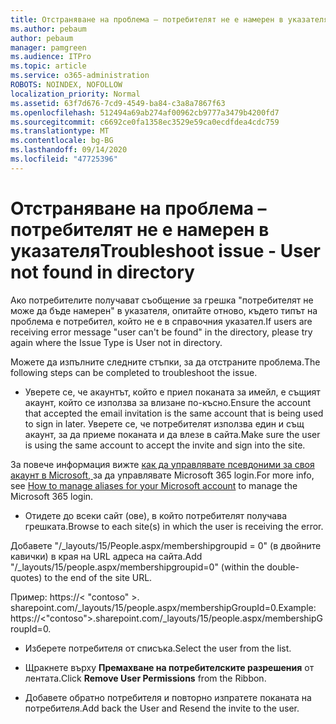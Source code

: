 ```yaml
---
title: Отстраняване на проблема – потребителят не е намерен в указателя
ms.author: pebaum
author: pebaum
manager: pamgreen
ms.audience: ITPro
ms.topic: article
ms.service: o365-administration
ROBOTS: NOINDEX, NOFOLLOW
localization_priority: Normal
ms.assetid: 63f7d676-7cd9-4549-ba84-c3a8a7867f63
ms.openlocfilehash: 512494a69ab274af00962cb9777a3479b4200fd7
ms.sourcegitcommit: c6692ce0fa1358ec3529e59ca0ecdfdea4cdc759
ms.translationtype: MT
ms.contentlocale: bg-BG
ms.lasthandoff: 09/14/2020
ms.locfileid: "47725396"
---
```

# <a name="troubleshoot-issue---user-not-found-in-directory"></a><span data-ttu-id="ca455-102">Отстраняване на проблема – потребителят не е намерен в указателя</span><span class="sxs-lookup"><span data-stu-id="ca455-102">Troubleshoot issue - User not found in directory</span></span>

<span data-ttu-id="ca455-103">Ако потребителите получават съобщение за грешка "потребителят не може да бъде намерен" в указателя, опитайте отново, където типът на проблема е потребител, който не е в справочния указател.</span><span class="sxs-lookup"><span data-stu-id="ca455-103">If users are receiving error message "user can't be found" in the directory, please try again where the Issue Type is User not in directory.</span></span>

<span data-ttu-id="ca455-104">Можете да изпълните следните стъпки, за да отстраните проблема.</span><span class="sxs-lookup"><span data-stu-id="ca455-104">The following steps can be completed to troubleshoot the issue.</span></span>

- <span data-ttu-id="ca455-105">Уверете се, че акаунтът, който е приел поканата за имейл, е същият акаунт, който се използва за влизане по-късно.</span><span class="sxs-lookup"><span data-stu-id="ca455-105">Ensure the account that accepted the email invitation is the same account that is being used to sign in later.</span></span> <span data-ttu-id="ca455-106">Уверете се, че потребителят използва един и същ акаунт, за да приеме поканата и да влезе в сайта.</span><span class="sxs-lookup"><span data-stu-id="ca455-106">Make sure the user is using the same account to accept the invite and sign into the site.</span></span> 

<span data-ttu-id="ca455-107">За повече информация вижте [как да управлявате псевдоними за своя акаунт в Microsoft, </a> за да управлявате Microsoft 365 login](https://support.microsoft.com/help/12407/microsoft-account-how-to-manage-aliases).</span><span class="sxs-lookup"><span data-stu-id="ca455-107">For more info, see [How to manage aliases for your Microsoft account</a> to manage the Microsoft 365 login](https://support.microsoft.com/help/12407/microsoft-account-how-to-manage-aliases).</span></span> 

- <span data-ttu-id="ca455-108">Отидете до всеки сайт (ове), в който потребителят получава грешката.</span><span class="sxs-lookup"><span data-stu-id="ca455-108">Browse to each site(s) in which the user is receiving the error.</span></span> 

<span data-ttu-id="ca455-109">Добавете "/_layouts/15/People.aspx/membershipgroupid = 0" (в двойните кавички) в края на URL адреса на сайта.</span><span class="sxs-lookup"><span data-stu-id="ca455-109">Add "/_layouts/15/people.aspx/membershipgroupid=0" (within the double-quotes) to the end of the site URL.</span></span> 

<span data-ttu-id="ca455-110">Пример: https://< "contoso" >. sharepoint.com/_layouts/15/people.aspx/membershipGroupId=0.</span><span class="sxs-lookup"><span data-stu-id="ca455-110">Example: https://<"contoso">.sharepoint.com/_layouts/15/people.aspx/membershipGroupId=0.</span></span>

- <span data-ttu-id="ca455-111">Изберете потребителя от списъка.</span><span class="sxs-lookup"><span data-stu-id="ca455-111">Select the user from the list.</span></span>

- <span data-ttu-id="ca455-112">Щракнете върху **Премахване на потребителските разрешения** от лентата.</span><span class="sxs-lookup"><span data-stu-id="ca455-112">Click **Remove User Permissions** from the Ribbon.</span></span> 
-  <span data-ttu-id="ca455-113">Добавете обратно потребителя и повторно изпратете поканата на потребителя.</span><span class="sxs-lookup"><span data-stu-id="ca455-113">Add back the User and Resend the invite to the user.</span></span>

